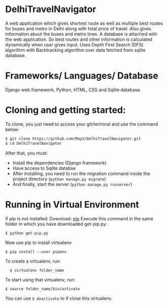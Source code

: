 # DelhiTravelNavigator
A web application which gives shortest route as well as multiple best routes for buses and metro in Delhi along with total price of travel. Also gives information about the buses and metro lines. A database is attached with the web application. So best routes and other information is calculated dynamically when user gives input. Uses Depth First Search (DFS) algorithm with Backtracking algorithm over data fetched from sqlite database.

# Frameworks/ Languages/ Database
Django web framework, Python, HTML, CSS and Sqlite database.
# Cloning and getting started:
To clone, you just need to access your git/terminal and use the command below:

```bash
$ git clone https://github.com/MayV/DelhiTravelNavigator.git
$ cd DelhiTravelNavigator
```

After that, you must:
* Install the dependencies (Django framework)
* Have access to Sqlite databse
* After installing, you need to run the migration command inside the project directory (`python manage.py migrate`)
* And finally, start the server (`python manage.py runserver`)

# Running in Virtual Environment
If pip is not installed:
Download: [pip](https://bootstrap.pypa.io/get-pip.py)
Execute this command in the same folder in which you have downloaded get-pip.py:
```
$ python get-pip.py
```
Now use pip to install virtualenv
```
$ pip install --user pipenv
```

To create a virtualenv, run:
```
  $ virtualenv folder_name
```

To start using that virtualenv, run:
```
$ source folder_name/bin/activate
```
You can use ```$ deactivate``` to if close this virtualenv.
